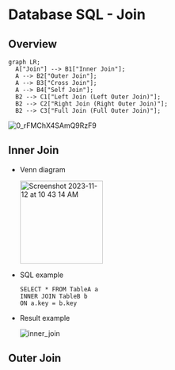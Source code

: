 # Database SQL - Join

## Overview
```mermaid
graph LR;
  A["Join"] --> B1["Inner Join"];
  A --> B2["Outer Join"];
  A --> B3["Cross Join"];
  A --> B4["Self Join"];
  B2 --> C1["Left Join (Left Outer Join)"];
  B2 --> C2["Right Join (Right Outer Join)"];
  B2 --> C3["Full Join (Full Outer Join)"];
```

![0_rFMChX4SAmQ9RzF9](https://github.com/wuyichen24/system-design-knowledge/assets/8989447/60eb4295-671b-497c-b46f-6826e0bbdf8f)

## Inner Join
- Venn diagram

  <img width="167" alt="Screenshot 2023-11-12 at 10 43 14 AM" src="https://github.com/wuyichen24/system-design-knowledge/assets/8989447/db735808-7234-438b-a402-9a2cb5383236">

- SQL example
  ```
  SELECT * FROM TableA a
  INNER JOIN TableB b
  ON a.key = b.key
  ```
- Result example

  ![inner_join](https://github.com/wuyichen24/system-design-knowledge/assets/8989447/bc3b8bf5-5b3c-4a70-8ce4-76f5f2a15e85)

## Outer Join
